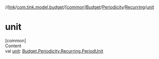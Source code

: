 //[link](../../../../index.md)/[com.tink.model.budget](../../../index.md)/[[common]Budget](../../index.md)/[Periodicity](../index.md)/[Recurring](index.md)/[unit](unit.md)



# unit  
[common]  
Content  
val [unit](unit.md): [Budget.Periodicity.Recurring.PeriodUnit](-period-unit/index.md)  



